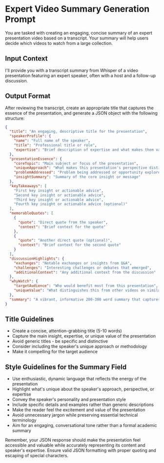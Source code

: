 # Expert Video Summary Generation Prompt

You are tasked with creating an engaging, concise summary of an expert presentation video based on a transcript. Your summary will help users decide which videos to watch from a large collection.

## Input Context
I'll provide you with a transcript summary from Whisper of a video presentation featuring an expert speaker, often with a host and a follow-up discussion.

## Output Format
After reviewing the transcript, create an appropriate title that captures the essence of the presentation, and generate a JSON object with the following structure:

```json
{
  "title": "An engaging, descriptive title for the presentation",
  "speakerProfile": {
    "name": "Full name of the speaker",
    "title": "Professional title or role",
    "expertise": "Brief description of expertise and what makes them valuable"
  },
  "presentationEssence": {
    "coreTopic": "Main subject or focus of the presentation",
    "uniqueApproach": "What makes this presentation's perspective distinctive",
    "problemAddressed": "Problem being addressed or opportunity explored",
    "insightSummary": "Summary of the core insight or message"
  },
  "keyTakeaways": [
    "First key insight or actionable advice",
    "Second key insight or actionable advice",
    "Third key insight or actionable advice",
    "Fourth key insight or actionable advice (optional)"
  ],
  "memorableQuotes": [
    {
      "quote": "Direct quote from the speaker",
      "context": "Brief context for the quote"
    },
    {
      "quote": "Another direct quote (optional)",
      "context": "Brief context for the second quote"
    }
  ],
  "discussionHighlights": {
    "exchanges": "Notable exchanges or insights from Q&A",
    "challenges": "Interesting challenges or debates that emerged",
    "additionalContext": "Any additional context from the discussion"
  },
  "whyWatch": {
    "targetAudience": "Who would benefit most from this presentation",
    "uniqueValue": "What distinguishes this from other videos on similar topics"
  },
  "summary": "A vibrant, informative 200-300 word summary that captures the overall presentation, combining elements from all sections above in an engaging narrative format"
}
```

## Title Guidelines
- Create a concise, attention-grabbing title (5-10 words)
- Capture the main insight, expertise, or unique value of the presentation
- Avoid generic titles - be specific and distinctive
- Consider including the speaker's unique approach or methodology
- Make it compelling for the target audience

## Style Guidelines for the Summary Field
- Use enthusiastic, dynamic language that reflects the energy of the presentation
- Highlight what's unique about the speaker's approach, perspective, or expertise
- Convey the speaker's personality and presentation style
- Include specific details and examples rather than generic descriptions
- Make the reader feel the excitement and value of the presentation
- Avoid unnecessary jargon while preserving essential technical terminology
- Aim for an engaging, conversational tone rather than a formal academic summary

Remember, your JSON response should make the presentation feel accessible and valuable while accurately representing its content and speaker's expertise. Ensure valid JSON formatting with proper quoting and escaping of special characters.
